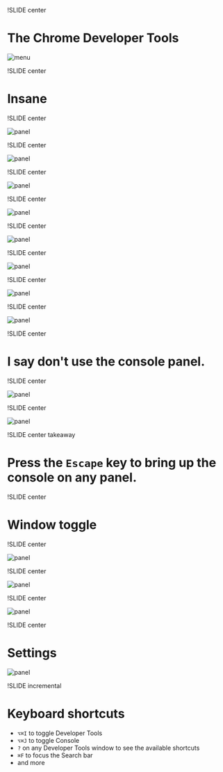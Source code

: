 !SLIDE center

# The Chrome Developer Tools

![menu](inspect_element.jpg)


!SLIDE center

# Insane

!SLIDE center

![panel](elements_panel.jpg)

!SLIDE center

![panel](resources_panel.jpg)

!SLIDE center

![panel](network_panel.jpg)

!SLIDE center

![panel](scripts_panel.jpg)

!SLIDE center

![panel](timeline_panel.jpg)

!SLIDE center

![panel](profiles_panel.jpg)

!SLIDE center

![panel](audits_panel.jpg)

!SLIDE center

![panel](console_panel.jpg)

!SLIDE center

# I say don't use the console panel.

!SLIDE center

![panel](panel_without_console.jpg)

!SLIDE center

![panel](panel_with_console.jpg)

!SLIDE center takeaway

# Press the `Escape` key to bring up the console on any panel.

!SLIDE center

# Window toggle

!SLIDE center

![panel](broken_out_tools.jpg)

!SLIDE center

![panel](bottom_docked_tools.jpg)

!SLIDE center

![panel](dock_to_left_tools.jpg)


!SLIDE center

# Settings

![panel](settings_button.jpg)


!SLIDE incremental

# Keyboard shortcuts

 - `⌥⌘I` to toggle Developer Tools
 - `⌥⌘J` to toggle Console
 - `?` on any Developer Tools window to see the available shortcuts
 - `⌘F` to focus the Search bar
 - and more
